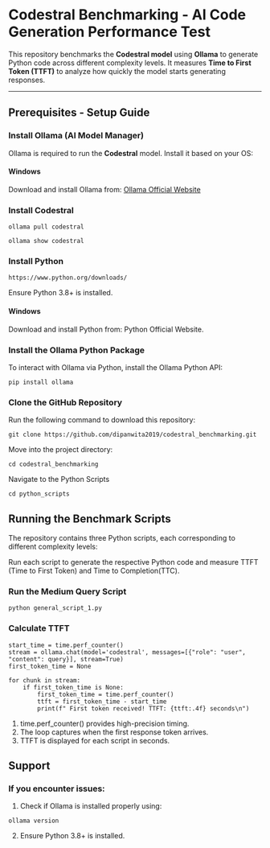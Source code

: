 # Codestral Benchmarking - AI Code Generation Performance Test

This repository benchmarks the **Codestral model** using **Ollama** to generate Python code across different complexity levels. It measures **Time to First Token (TTFT)** to analyze how quickly the model starts generating responses.

---

## Prerequisites - Setup Guide

###  Install Ollama (AI Model Manager)
Ollama is required to run the **Codestral** model. Install it based on your OS:

#### Windows
Download and install Ollama from:
[Ollama Official Website](https://ollama.com/download)

### Install Codestral ###
```
ollama pull codestral
```

```
ollama show codestral
```

###  Install Python

```
https://www.python.org/downloads/
```
Ensure Python 3.8+ is installed.

#### Windows
Download and install Python from:  Python Official Website.

### Install the Ollama Python Package
To interact with Ollama via Python, install the Ollama Python API:

```
pip install ollama
```

###  Clone the GitHub Repository 
Run the following command to download this repository:

```
git clone https://github.com/dipanwita2019/codestral_benchmarking.git

```
Move into the project directory:

```
cd codestral_benchmarking
```

Navigate to the Python Scripts
```
cd python_scripts
```
##  Running the Benchmark Scripts 
The repository contains three Python scripts, each corresponding to different complexity levels:

Run each script to generate the respective Python code and measure TTFT (Time to First Token) and Time to Completion(TTC).

### Run the Medium Query Script

```
python general_script_1.py

```

### Calculate TTFT

```
start_time = time.perf_counter()
stream = ollama.chat(model='codestral', messages=[{"role": "user", "content": query}], stream=True)
first_token_time = None

for chunk in stream:
    if first_token_time is None:
        first_token_time = time.perf_counter()
        ttft = first_token_time - start_time
        print(f" First token received! TTFT: {ttft:.4f} seconds\n")

```
1. time.perf_counter() provides high-precision timing.
2. The loop captures when the first response token arrives.
3. TTFT is displayed for each script in seconds.

## Support
### If you encounter issues:

1. Check if Ollama is installed properly using:
```
ollama version

```
2. Ensure Python 3.8+ is installed.















